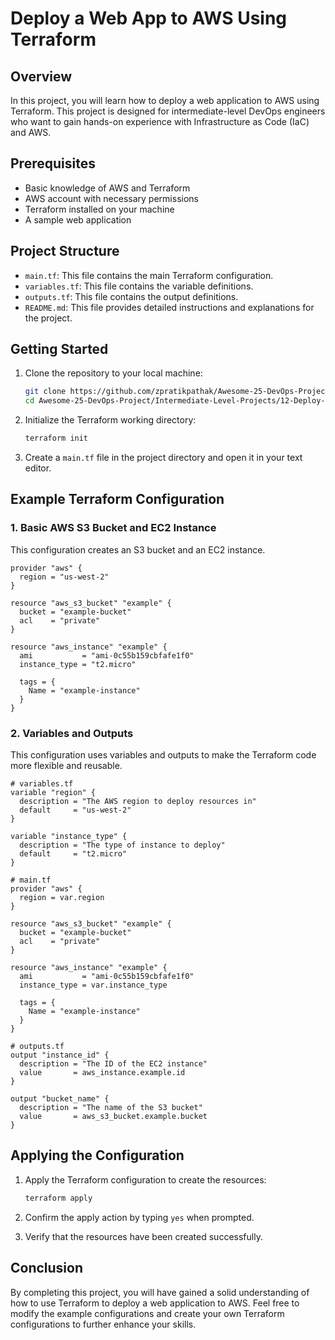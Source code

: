 # Deploy a Web App to AWS Using Terraform

## Overview

In this project, you will learn how to deploy a web application to AWS using Terraform. This project is designed for intermediate-level DevOps engineers who want to gain hands-on experience with Infrastructure as Code (IaC) and AWS.

## Prerequisites

- Basic knowledge of AWS and Terraform
- AWS account with necessary permissions
- Terraform installed on your machine
- A sample web application

## Project Structure

- `main.tf`: This file contains the main Terraform configuration.
- `variables.tf`: This file contains the variable definitions.
- `outputs.tf`: This file contains the output definitions.
- `README.md`: This file provides detailed instructions and explanations for the project.

## Getting Started

1. Clone the repository to your local machine:
   ```bash
   git clone https://github.com/zpratikpathak/Awesome-25-DevOps-Project.git
   cd Awesome-25-DevOps-Project/Intermediate-Level-Projects/12-Deploy-a-Web-App-to-AWS-Using-Terraform
   ```

2. Initialize the Terraform working directory:
   ```bash
   terraform init
   ```

3. Create a `main.tf` file in the project directory and open it in your text editor.

## Example Terraform Configuration

### 1. Basic AWS S3 Bucket and EC2 Instance

This configuration creates an S3 bucket and an EC2 instance.

```hcl
provider "aws" {
  region = "us-west-2"
}

resource "aws_s3_bucket" "example" {
  bucket = "example-bucket"
  acl    = "private"
}

resource "aws_instance" "example" {
  ami           = "ami-0c55b159cbfafe1f0"
  instance_type = "t2.micro"

  tags = {
    Name = "example-instance"
  }
}
```

### 2. Variables and Outputs

This configuration uses variables and outputs to make the Terraform code more flexible and reusable.

```hcl
# variables.tf
variable "region" {
  description = "The AWS region to deploy resources in"
  default     = "us-west-2"
}

variable "instance_type" {
  description = "The type of instance to deploy"
  default     = "t2.micro"
}

# main.tf
provider "aws" {
  region = var.region
}

resource "aws_s3_bucket" "example" {
  bucket = "example-bucket"
  acl    = "private"
}

resource "aws_instance" "example" {
  ami           = "ami-0c55b159cbfafe1f0"
  instance_type = var.instance_type

  tags = {
    Name = "example-instance"
  }
}

# outputs.tf
output "instance_id" {
  description = "The ID of the EC2 instance"
  value       = aws_instance.example.id
}

output "bucket_name" {
  description = "The name of the S3 bucket"
  value       = aws_s3_bucket.example.bucket
}
```

## Applying the Configuration

1. Apply the Terraform configuration to create the resources:
   ```bash
   terraform apply
   ```

2. Confirm the apply action by typing `yes` when prompted.

3. Verify that the resources have been created successfully.

## Conclusion

By completing this project, you will have gained a solid understanding of how to use Terraform to deploy a web application to AWS. Feel free to modify the example configurations and create your own Terraform configurations to further enhance your skills.
